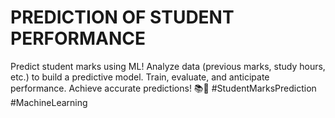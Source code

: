 # PREDICTION OF STUDENT PERFORMANCE 
Predict student marks using ML! Analyze data (previous marks, study hours, etc.) to build a predictive model. Train, evaluate, and anticipate performance. Achieve accurate predictions! 📚🔮 #StudentMarksPrediction #MachineLearning
